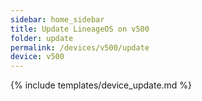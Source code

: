 ```yaml
---
sidebar: home_sidebar
title: Update LineageOS on v500
folder: update
permalink: /devices/v500/update
device: v500
---
```

{% include templates/device_update.md %}
